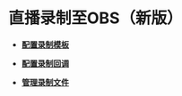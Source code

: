 # 直播录制至OBS（新版）<a name="live_01_0033"></a>

-   **[配置录制模板](配置录制模板.md)**  

-   **[配置录制回调](配置录制回调.md)**  

-   **[管理录制文件](管理录制文件.md)**  


